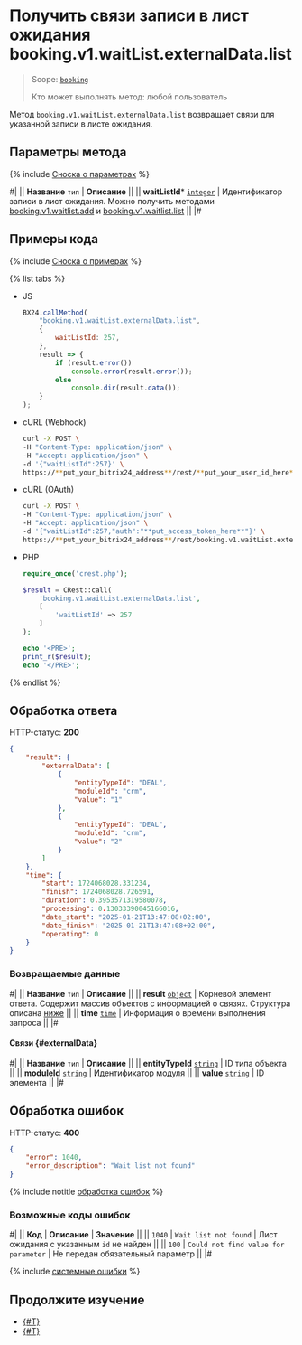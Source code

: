 # Получить связи записи в лист ожидания booking.v1.waitList.externalData.list

> Scope: [`booking`](../../../scopes/permissions.md)
>
> Кто может выполнять метод: любой пользователь

Метод `booking.v1.waitList.externalData.list` возвращает связи для указанной записи в листе ожидания.

## Параметры метода

{% include [Сноска о параметрах](../../../../_includes/required.md) %}

#|
|| **Название**
`тип` | **Описание** ||
|| **waitListId***
[`integer`](../../../data-types.md) | Идентификатор записи в лист ожидания. 
Можно получить методами [booking.v1.waitlist.add](../booking-v1-waitlist-add.md) и [booking.v1.waitlist.list](../booking-v1-waitlist-list.md) ||
|#

## Примеры кода

{% include [Сноска о примерах](../../../../_includes/examples.md) %}

{% list tabs %}

- JS

    ```js
    BX24.callMethod(
        "booking.v1.waitList.externalData.list",
        {
            waitListId: 257,
        },
        result => {
            if (result.error())
                console.error(result.error());
            else
                console.dir(result.data());
        }
    );
    ```

- cURL (Webhook)

    ```bash
    curl -X POST \
    -H "Content-Type: application/json" \
    -H "Accept: application/json" \
    -d '{"waitListId":257}' \
    https://**put_your_bitrix24_address**/rest/**put_your_user_id_here**/**put_your_webbhook_here**/booking.v1.waitList.externalData.list
    ```

- cURL (OAuth)

    ```bash
    curl -X POST \
    -H "Content-Type: application/json" \
    -H "Accept: application/json" \
    -d '{"waitListId":257,"auth":"**put_access_token_here**"}' \
    https://**put_your_bitrix24_address**/rest/booking.v1.waitList.externalData.list
    ```

- PHP

    ```php
    require_once('crest.php');

    $result = CRest::call(
        'booking.v1.waitList.externalData.list',
        [
            'waitListId' => 257
        ]
    );

    echo '<PRE>';
    print_r($result);
    echo '</PRE>';
    ```

{% endlist %}

## Обработка ответа

HTTP-статус: **200**

```json
{
    "result": {
        "externalData": [
            {
                "entityTypeId": "DEAL",
                "moduleId": "crm",
                "value": "1"
            },
            {
                "entityTypeId": "DEAL",
                "moduleId": "crm",
                "value": "2"
            }
        ]
    },
    "time": {
        "start": 1724068028.331234,
        "finish": 1724068028.726591,
        "duration": 0.3953571319580078,
        "processing": 0.13033390045166016,
        "date_start": "2025-01-21T13:47:08+02:00",
        "date_finish": "2025-01-21T13:47:08+02:00",
        "operating": 0
    }
}
```

### Возвращаемые данные

#|
|| **Название**
`тип` | **Описание** ||
|| **result**
[`object`](../../../data-types.md) | Корневой элемент ответа. Содержит массив объектов с информацией о связях. Структура описана [ниже](#externalData) ||
|| **time**
[`time`](../../../data-types.md#time) | Информация о времени выполнения запроса ||
|#

#### Связи {#externalData}

#|
|| **Название**
`тип` | **Описание** ||
|| **entityTypeId**
[`string`](../../../data-types.md) | ID типа объекта ||
|| **moduleId**
[`string`](../../../data-types.md) | Идентификатор модуля ||
|| **value**
[`string`](../../../data-types.md) | ID элемента ||
|#

## Обработка ошибок

HTTP-статус: **400**

```json
{
    "error": 1040,
    "error_description": "Wait list not found"
}
```

{% include notitle [обработка ошибок](../../../../_includes/error-info.md) %}

### Возможные коды ошибок

#|
|| **Код** | **Описание** | **Значение** ||
|| `1040` | `Wait list not found` | Лист ожидания с указанным `id` не найден ||
|| `100` | `Could not find value for parameter` | Не передан обязательный параметр ||
|#

{% include [системные ошибки](../../../../_includes/system-errors.md) %}

## Продолжите изучение

- [{#T}](./booking-v1-waitlist-externaldata-set.md)
- [{#T}](./booking-v1-waitlist-externaldata-unset.md)
